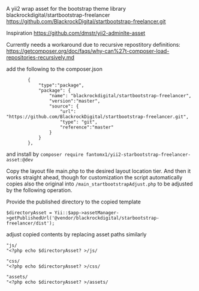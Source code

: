 A yii2 wrap asset for the bootstrap theme library blackrockdigital/startbootstrap-freelancer 
https://github.com/BlackrockDigital/startbootstrap-freelancer.git

Inspiration https://github.com/dmstr/yii2-adminlte-asset

Currently needs a workaround due to recursive repostitory definitions:
https://getcomposer.org/doc/faqs/why-can%27t-composer-load-repositories-recursively.md

add the following to the composer.json

```
        {
            "type":"package",
            "package": {
                "name": "blackrockdigital/startbootstrap-freelancer",
                "version":"master",
                "source": {
                    "url": "https://github.com/BlackrockDigital/startbootstrap-freelancer.git",
                    "type": "git",
                    "reference":"master"
                }
            }
        },
```

and install by 
`
composer require fantomx1/yii2-starbootstrap-freelancer-asset:@dev
`


Copy the layout file main.php to the desired layout location tier.
And then it works straight ahead, though for customization 
the script automatically copies also the
original into `/main_startbootstrapAdjust.php` to be adjusted by the following operation.

Provide the published directory to the copied template
```
$directoryAsset = Yii::$app->assetManager->getPublishedUrl('@vendor/blackrockdigital/starbootstrap-freelancer/dist');
```

adjust copied contents by replacing asset paths similarly

```
"js/
"<?php echo $directoryAsset? >/js/
```

```
"css/
"<?php echo $directoryAsset? >/css/
```

```
"assets/
"<?php echo $directoryAsset? >/assets/
```
